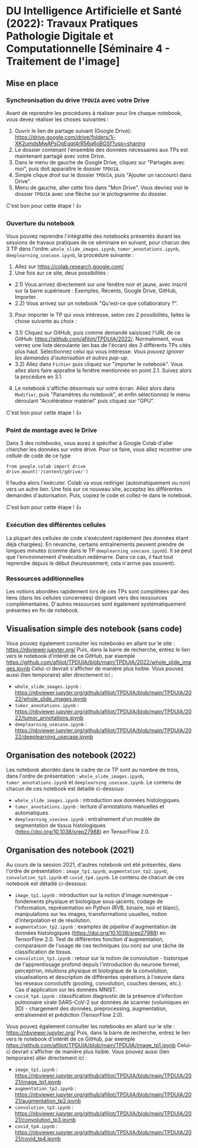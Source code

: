 # DU Intelligence Artificielle et Santé (2022): Travaux Pratiques Pathologie Digitale et Computationnelle [Séminaire 4 - Traitement de l'image]

## Mise en place
### Synchronisation du drive `TPDUIA` avec votre Drive

Avant de reprendre les procédures à réaliser pour lire chaque notebook, vous devez réaliser les choses suivantes : 

1) Ouvrir le lien de partage suivant (Google Drive): https://drive.google.com/drive/folders/1j-XK2umdsMwAPsOgEgqt4rR56q6oBGSf?usp=sharing
2) Le dossier contenant l'ensemble des données nécessaires aux TPs est maintenant partagé avec votre Drive. 
3) Dans le menu de gauche de Google Drive, cliquez sur "Partagés avec moi", puis doit apparaître le dossier `TPDUIA`.
4) Simple clique _droit_ sur le dossier `TPDUIA`, puis "Ajouter un raccourci dans Drive". 
5) Menu de gauche, aller cette fois dans "Mon Drive". Vous devriez voir le dossier `TPDUIA` avec une flèche sur le pictogramme du dossier.

C'est bon pour cette étape ! :+1:

### Ouverture du notebook

Vous pouvez reprendre l'intégralité des notebooks présentés durant les sessions de travaux pratiques de ce séminaire en suivant, pour chacun des 3 TP dans l'ordre: `whole_slide_images.ipynb`, `tumor_annotations.ipynb`, `deeplearning_usecase.ipynb`, la procédure suivante : 

1) Allez sur https://colab.research.google.com/
2) Une fois sur ce site, deux possibilités : 
  - 2.1) Vous arrivez directement sur une fenêtre noir et jaune, avec inscrit sur la barre supérieure : Exemples, Récents, Google Drive, GitHub, Importer.
  - 2.2) Vous arrivez sur un notebook "Qu'est-ce que collaboratory ?".
3) Pour importer le TP qui vous intéresse, selon ces 2 possibilités, faites la chose suivante au choix : 
  - 3.1) Cliquez sur GitHub, puis comme demandé saisissez l'URL de ce GitHub: https://github.com/afiliot/TPDUIA/2022/. Normalement, vous verrez une liste déroulante (en bas de l'écran) des 3 différents TPs cités plus haut. Sélectionnez celui qui vous intéresse. _Vous pouvez ignorer les demandes d'autorisation et autres pop-up_.
  - 3.2) Allez dans `Fichier` puis cliquez sur "importer le notebook". Vous allez alors faire appraître la fenêtre mentionnée en point 2.1. Suivez alors la procédure en 3.1.
 4) Le notebook s'affiche désormais sur votre écran. Allez alors dans `Modifier`, puis "Paramètres du notebook", et enfin sélectionnez le menu déroulant "Accélérateur matériel" puis cliquez sur "GPU".
 
C'est bon pour cette étape ! :+1:

### Point de montage avec le Drive

Dans 3 des notebooks, vous aurez à spécifier à Google Colab d'aller chercher les données sur votre drive. Pour ce faire, vous allez recontrer une cellule de code de ce type
```{python}
from google.colab import drive
drive.mount('/content/gdrive/')
```
Il faudra alors l'exécuter. Colab va vous rediriger (automatiquement ou non) vers un autre lien. Une fois sur ce nouveau site, acceptez les différentes demandes d'autorisation. Puis, copiez le code et collez-le dans le notebook. 

C'est bon pour cette étape ! :+1:

### Exécution des différentes cellules

La plupart des cellules de code s'exécutent rapidement (les données étant déjà chargées). En revanche, certains entraînements peuvent prendre de longues minutes (comme dans le TP `deeplearning_usecase.ipynb`). Il se peut que l'environnement d'exécution redémarre. Dans ce cas, il faut tout reprendre depuis le début (heureusement, cela n'arrive pas souvent).

### Ressources additionnelles

Les notions abordées rapidement lors de ces TPs sont complétées par des liens (dans les cellules concernées) dirigeant vers des ressources complémentaires. D'autres ressources sont également systématiquement présentes en fin de notebook.

## Visualisation simple des notebook (sans code)

Vous pouvez également consulter les notebooks en allant sur le site : https://nbviewer.jupyter.org/
Puis, dans la barre de recherche, entrez le lien vers le notebook d'intérêt de ce GitHub, par exemple https://github.com/afiliot/TPDUIA/blob/main/TPDUIA/2022/whole_slide_images.ipynb
Celui-ci devrait s'afficher de manière plus lisible. Vous pouvez aussi (lien temporaire) aller directement ici : 
- `whole_slide_images.ipynb` : https://nbviewer.jupyter.org/github/afiliot/TPDUIA/blob/main/TPDUIA/2022/whole_slide_images.ipynb
- `tumor_annotations.ipynb` : https://nbviewer.jupyter.org/github/afiliot/TPDUIA/blob/main/TPDUIA/2022/tumor_annotations.ipynb
- `deeplearning_usecase.ipynb` : https://nbviewer.jupyter.org/github/afiliot/TPDUIA/blob/main/TPDUIA/2022/deeplearning_usecase.ipynb


## Organisation des notebook (2022)

Les notebook abordés dans le cadre de ce TP sont au nombre de trois, dans l'ordre de présentation : `whole_slide_images.ipynb`, `tumor_annotations.ipynb` et  `deeplearning_usecase.ipynb`. Le contenu de chacun de ces notebook est détaillé ci-dessous:
- `whole_slide_images.ipynb` : introduction aux données histologiques.
- `tumor_annotations.ipynb` : lecture d'annotations manuelles et automatiques.
- `deeplearning_usecase.ipynb` : entraînement d'un modèle de segmentation de tissus histologiques (https://doi.org/10.1038/srep27988) en TensorFlow 2.0.

## Organisation des notebook (2021)

Au cours de la session 2021, d'autres notebook ont été présentés, dans l'ordre de présentation : `image_tp1.ipynb`, `augmentation_tp2.ipynb`, `convolution_tp3.ipynb` et `covid_tp4.ipynb`. Le contenu de chacun de ces notebook est détaillé ci-dessous:
- `image_tp1.ipynb` : introduction sur la notion d'image numérique - fondements physique et biologique sous-jacents, codage de l'information, représentation en Python (RVB, binaire, noir et blanc), manipulations sur les images, transformations usuelles, notion d'interpolation et de résolution.
- `augmentation_tp2.ipynb` : examples de _pipeline_ d'augmentation de données histologiques (https://doi.org/10.1038/srep27988) en TensorFlow 2.0. Test de différentes fonction d'augmentation, comparaison de l'usage de ces techniques (ou non) sur une tâche de classification de tissus.
- `convolution_tp3.ipynb` : retour sur la notion de convolution - historique de l'apprentissage profond depuis l'introduction du neurone formel, perceptron, intuitions physique et biologique de la convolution, visualisations et description de différentes opérations à l'oeuvre dans les réseaux convolutifs (pooling, convolution, couches denses, etc.). Cas d'application sur les données MNIST. 
- `covid_tp4.ipynb` : classification diagnostic de la présence d'infection pulmonaire virale SARS-CoV-2 sur données de scanner (volumiques en 3D) - chargement des données, preprocessing, augmentation, entraînement et prédiction (TensorFlow 2.0).

Vous pouvez également consulter les notebooks en allant sur le site : https://nbviewer.jupyter.org/
Puis, dans la barre de recherche, entrez le lien vers le notebook d'intérêt de ce GitHub, par exemple https://github.com/afiliot/TPDUIA/blob/main/TPDUIA/image_tp1.ipynb
Celui-ci devrait s'afficher de manière plus lisible. Vous pouvez aussi (lien temporaire) aller directement ici : 
- `image_tp1.ipynb` : https://nbviewer.jupyter.org/github/afiliot/TPDUIA/blob/main/TPDUIA/2021/image_tp1.ipynb
- `augmentation_tp2.ipynb` : https://nbviewer.jupyter.org/github/afiliot/TPDUIA/blob/main/TPDUIA/2021/augmentation_tp2.ipynb
- `convolution_tp3.ipynb` : https://nbviewer.jupyter.org/github/afiliot/TPDUIA/blob/main/TPDUIA/2021/convolution_tp3.ipynb
- `covid_tp4.ipynb` : https://nbviewer.jupyter.org/github/afiliot/TPDUIA/blob/main/TPDUIA/2021/covid_tp4.ipynb